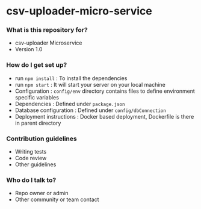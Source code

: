 # csv-uploader-micro-service

### What is this repository for?

- csv-uploader Microservice
- Version 1.0

### How do I get set up?

- run `npm install` : To install the dependencies
- run `npm start` : It will start your server on your local machine
- Configuration : `config/env` directory contains files to define environment specific variables
- Dependencies : Defined under `package.json`
- Database configuration : Defined under `config/dbConnection`
- Deployment instructions : Docker based deployment, Dockerfile is there in parent directory

### Contribution guidelines

- Writing tests
- Code review
- Other guidelines

### Who do I talk to?

- Repo owner or admin
- Other community or team contact
